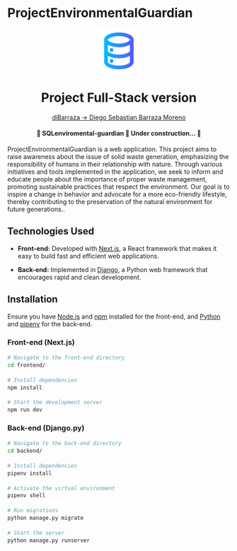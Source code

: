 
# ProjectEnvironmentalGuardian

<p align="center">
  <img align="center" src="enviromental-guardian/src/app/statics/8699849.png" alt="Logo" width="100" height="100"/>
</p>


<h1 align="center">Project Full-Stack version</h1>


<p align="center">
  <a href="https://github.com/diBarraza">diBarraza -> Diego Sebastian Barraza Moreno</a>
</p>

<!-- Status -->

<h4 align="center"> 
	🚧  SQLenviromental-guardian 🚀 Under construction...  🚧
</h4> 


ProjectEnvironmentalGuardian is a web application. This project aims to raise awareness about the issue of solid waste generation, emphasizing the responsibility of humans in their relationship with nature. Through various initiatives and tools implemented in the application, we seek to inform and educate people about the importance of proper waste management, promoting sustainable practices that respect the environment. Our goal is to inspire a change in behavior and advocate for a more eco-friendly lifestyle, thereby contributing to the preservation of the natural environment for future generations..

## Technologies Used

- **Front-end:** Developed with [Next.js](https://nextjs.org/), a React framework that makes it easy to build fast and efficient web applications.

- **Back-end:** Implemented in [Django](https://www.djangoproject.com/), a Python web framework that encourages rapid and clean development.

## Installation

Ensure you have [Node.js](https://nodejs.org/) and [npm](https://www.npmjs.com/) installed for the front-end, and [Python](https://www.python.org/) and [pipenv](https://pipenv.pypa.io/) for the back-end.

### Front-end (Next.js)

```bash
# Navigate to the front-end directory
cd frontend/

# Install dependencies
npm install

# Start the development server
npm run dev
```
### Back-end (Django.py)
```bash
# Navigate to the back-end directory
cd backend/

# Install dependencies
pipenv install

# Activate the virtual environment
pipenv shell

# Run migrations
python manage.py migrate

# Start the server
python manage.py runserver

```